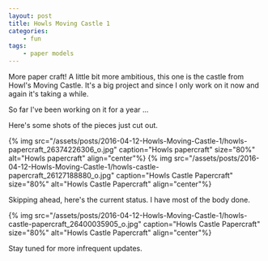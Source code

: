 ```yaml
---
layout: post
title: Howls Moving Castle 1
categories:
    - fun
tags:
    - paper models
---
```


More paper craft! A little bit more ambitious, this one is the castle from Howl's Moving Castle. It's a big project and since I only work on it now and again it's taking a while.

So far I've been working on it for a year ...

Here's some shots of the pieces just cut out.

{% img src="/assets/posts/2016-04-12-Howls-Moving-Castle-1/howls-papercraft_26374226306_o.jpg" caption="Howls papercraft" size="80%" alt="Howls papercraft" align="center"%} {% img src="/assets/posts/2016-04-12-Howls-Moving-Castle-1/howls-castle-papercraft_26127188880_o.jpg" caption="Howls Castle Papercraft" size="80%" alt="Howls Castle Papercraft" align="center"%}

Skipping ahead, here's the current status. I have most of the body done.

{% img src="/assets/posts/2016-04-12-Howls-Moving-Castle-1/howls-castle-papercraft_26400035905_o.jpg" caption="Howls Castle Papercraft" size="80%" alt="Howls Castle Papercraft" align="center"%}

Stay tuned for more infrequent updates.